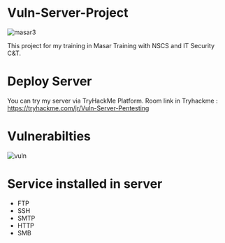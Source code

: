 # Vuln-Server-Project
![masar3](https://github.com/user-attachments/assets/cd0e06a9-4497-4f8d-9354-3fa8aeb90f9b)

This project for my training in Masar Training with NSCS and IT Security C&amp;T.
# Deploy Server
You can try my server via TryHackMe Platform.
Room link in Tryhackme : https://tryhackme.com/jr/Vuln-Server-Pentesting

# Vulnerabilties 
![vuln](https://github.com/user-attachments/assets/4033a26f-0270-4230-9eca-ccd9b84e16f5)

# Service installed in server
  - FTP
  - SSH
  - SMTP
  - HTTP
  - SMB

